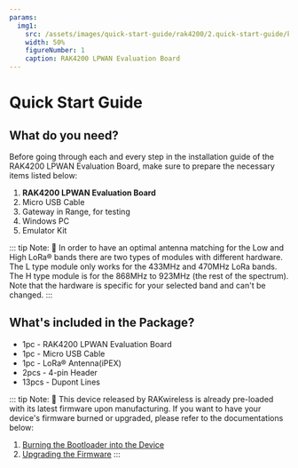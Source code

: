 ```yaml
---
params:
  img1:
    src: /assets/images/quick-start-guide/rak4200/2.quick-start-guide/kgkvn088cnoef6gqfxa6.jpg
    width: 50%
    figureNumber: 1
    caption: RAK4200 LPWAN Evaluation Board
---
```


# Quick Start Guide

<rk-img :params="$page.frontmatter.params.img1" />

## What do you need?
Before going through each and every step in the installation guide of the RAK4200 LPWAN Evaluation Board, make sure to prepare the necessary items listed below:

1. **RAK4200 LPWAN Evaluation Board**
2. Micro USB Cable
3. Gateway in Range, for testing
4. Windows PC
5. Emulator Kit


::: tip Note:
:pencil: In order to have an optimal antenna matching for the Low and High LoRa® bands there are two types of modules with different hardware. The L type module only works for the 433MHz and 470MHz LoRa bands. The H type module is for the 868MHz to 923MHz (the rest of the spectrum). Note that the hardware is specific for your selected band and can't be changed.
:::
<rk-btn
  src="https://store.rakwireless.com/products/rak4200-evaluation-board"
  label="Buy a RAK4200 LPWAN Evaluation Board"
  _blank
/>

## What's included in the Package?
- 1pc - RAK4200 LPWAN Evaluation Board
- 1pc - Micro USB Cable
- 1pc - LoRa® Antenna(iPEX)
- 2pcs - 4-pin Header
- 13pcs - Dupont Lines

::: tip Note:
:pencil: This device released by RAKwireless is already pre-loaded with its latest firmware upon manufacturing. If you want to have your device's firmware burned or upgraded, please refer to the documentations below:
1. [Burning the Bootloader into the Device](burning-the-firmware)
2. [Upgrading the Firmware](upgrading-the-firmware)
:::